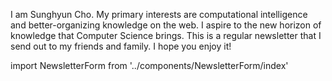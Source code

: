 I am Sunghyun Cho. My primary interests are computational intelligence and better-organizing knowledge on the web. I aspire to the new horizon of knowledge that Computer Science brings. This is a regular newsletter that I send out to my friends and family. I hope you enjoy it!

import NewsletterForm from '../components/NewsletterForm/index'

<NewsletterForm />
